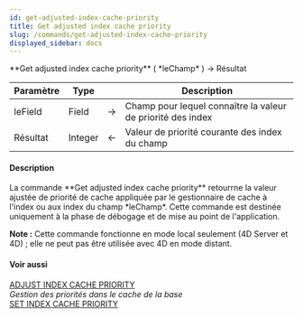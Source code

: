 ```yaml
---
id: get-adjusted-index-cache-priority
title: Get adjusted index cache priority
slug: /commands/get-adjusted-index-cache-priority
displayed_sidebar: docs
---
```


<!--REF #_command_.Get adjusted index cache priority.Syntax-->**Get adjusted index cache priority** ( *leChamp* ) -> Résultat<!-- END REF-->
<!--REF #_command_.Get adjusted index cache priority.Params-->
| Paramètre | Type |  | Description |
| --- | --- | --- | --- |
| leField | Field | &rarr; | Champ pour lequel connaître la valeur de priorité des index |
| Résultat | Integer | &larr; | Valeur de priorité courante des index du champ |

<!-- END REF-->

#### Description 

<!--REF #_command_.Get adjusted index cache priority.Summary-->La commande **Get adjusted index cache priority** retourrne la valeur ajustée de priorité de cache appliquée par le gestionnaire de cache à l'index ou aux index du champ *leChamp*.<!-- END REF--> Cette commande est destinée uniquement à la phase de débogage et de mise au point de l'application. 

**Note :** Cette commande fonctionne en mode local seulement (4D Server et 4D) ; elle ne peut pas être utilisée avec 4D en mode distant. 

#### Voir aussi 

[ADJUST INDEX CACHE PRIORITY](adjust-index-cache-priority.md)  
*Gestion des priorités dans le cache de la base*  
[SET INDEX CACHE PRIORITY](set-index-cache-priority.md)  